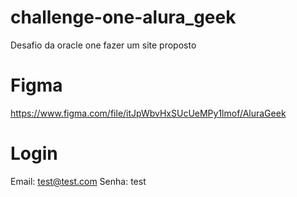 # challenge-one-alura_geek
 Desafio da oracle one fazer um site proposto

# Figma
https://www.figma.com/file/itJpWbvHxSUcUeMPy1lmof/AluraGeek

# Login
Email: test@test.com
Senha: test